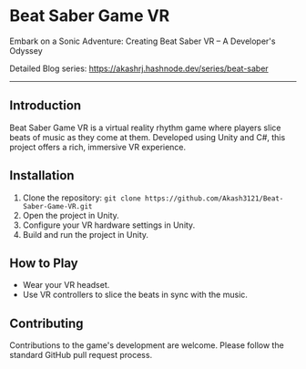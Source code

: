 # Beat Saber Game VR

Embark on a Sonic Adventure: Creating Beat Saber VR – A Developer's Odyssey

Detailed Blog series: https://akashrj.hashnode.dev/series/beat-saber

---

## Introduction
Beat Saber Game VR is a virtual reality rhythm game where players slice beats of music as they come at them. Developed using Unity and C#, this project offers a rich, immersive VR experience.

## Installation
1. Clone the repository: `git clone https://github.com/Akash3121/Beat-Saber-Game-VR.git`
2. Open the project in Unity.
3. Configure your VR hardware settings in Unity.
4. Build and run the project in Unity.

## How to Play
- Wear your VR headset.
- Use VR controllers to slice the beats in sync with the music.

## Contributing
Contributions to the game's development are welcome. Please follow the standard GitHub pull request process.

